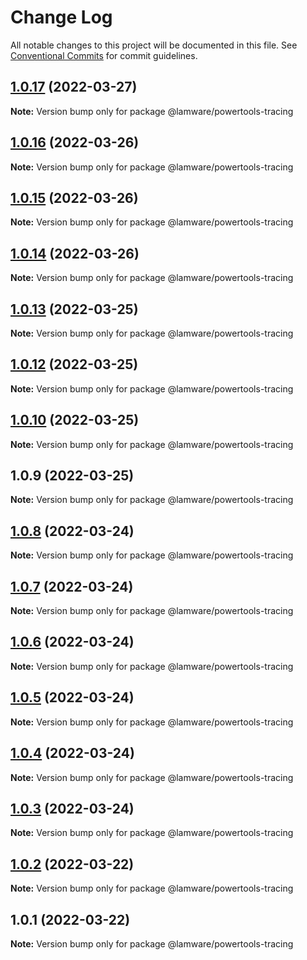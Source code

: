 # Change Log

All notable changes to this project will be documented in this file.
See [Conventional Commits](https://conventionalcommits.org) for commit guidelines.

## [1.0.17](https://github.com/tnotifier/lamware/compare/@lamware/powertools-tracing@1.0.16...@lamware/powertools-tracing@1.0.17) (2022-03-27)

**Note:** Version bump only for package @lamware/powertools-tracing





## [1.0.16](https://github.com/tnotifier/lamware/compare/@lamware/powertools-tracing@1.0.15...@lamware/powertools-tracing@1.0.16) (2022-03-26)

**Note:** Version bump only for package @lamware/powertools-tracing





## [1.0.15](https://github.com/tnotifier/lamware/compare/@lamware/powertools-tracing@1.0.14...@lamware/powertools-tracing@1.0.15) (2022-03-26)

**Note:** Version bump only for package @lamware/powertools-tracing





## [1.0.14](https://github.com/tnotifier/lamware/compare/@lamware/powertools-tracing@1.0.13...@lamware/powertools-tracing@1.0.14) (2022-03-26)

**Note:** Version bump only for package @lamware/powertools-tracing





## [1.0.13](https://github.com/tnotifier/lamware/compare/@lamware/powertools-tracing@1.0.12...@lamware/powertools-tracing@1.0.13) (2022-03-25)

**Note:** Version bump only for package @lamware/powertools-tracing





## [1.0.12](https://github.com/tnotifier/lamware/compare/@lamware/powertools-tracing@1.0.10...@lamware/powertools-tracing@1.0.12) (2022-03-25)

**Note:** Version bump only for package @lamware/powertools-tracing





## [1.0.10](https://github.com/tnotifier/lamware/compare/@lamware/powertools-tracing@1.0.9...@lamware/powertools-tracing@1.0.10) (2022-03-25)

**Note:** Version bump only for package @lamware/powertools-tracing





## 1.0.9 (2022-03-25)

**Note:** Version bump only for package @lamware/powertools-tracing





## [1.0.8](https://github.com/tnotifier/lamware/compare/@lamware/powertools-tracing@1.0.7...@lamware/powertools-tracing@1.0.8) (2022-03-24)

**Note:** Version bump only for package @lamware/powertools-tracing





## [1.0.7](https://github.com/tnotifier/lamware/compare/@lamware/powertools-tracing@1.0.6...@lamware/powertools-tracing@1.0.7) (2022-03-24)

**Note:** Version bump only for package @lamware/powertools-tracing





## [1.0.6](https://github.com/tnotifier/lamware/compare/@lamware/powertools-tracing@1.0.5...@lamware/powertools-tracing@1.0.6) (2022-03-24)

**Note:** Version bump only for package @lamware/powertools-tracing





## [1.0.5](https://github.com/tnotifier/lamware/compare/@lamware/powertools-tracing@1.0.4...@lamware/powertools-tracing@1.0.5) (2022-03-24)

**Note:** Version bump only for package @lamware/powertools-tracing





## [1.0.4](https://github.com/tnotifier/lamware/compare/@lamware/powertools-tracing@1.0.3...@lamware/powertools-tracing@1.0.4) (2022-03-24)

**Note:** Version bump only for package @lamware/powertools-tracing





## [1.0.3](https://github.com/tnotifier/lamware/compare/@lamware/powertools-tracing@1.0.2...@lamware/powertools-tracing@1.0.3) (2022-03-24)

**Note:** Version bump only for package @lamware/powertools-tracing





## [1.0.2](https://github.com/tnotifier/lamware/compare/@lamware/powertools-tracing@1.0.1...@lamware/powertools-tracing@1.0.2) (2022-03-22)

**Note:** Version bump only for package @lamware/powertools-tracing





## 1.0.1 (2022-03-22)

**Note:** Version bump only for package @lamware/powertools-tracing
